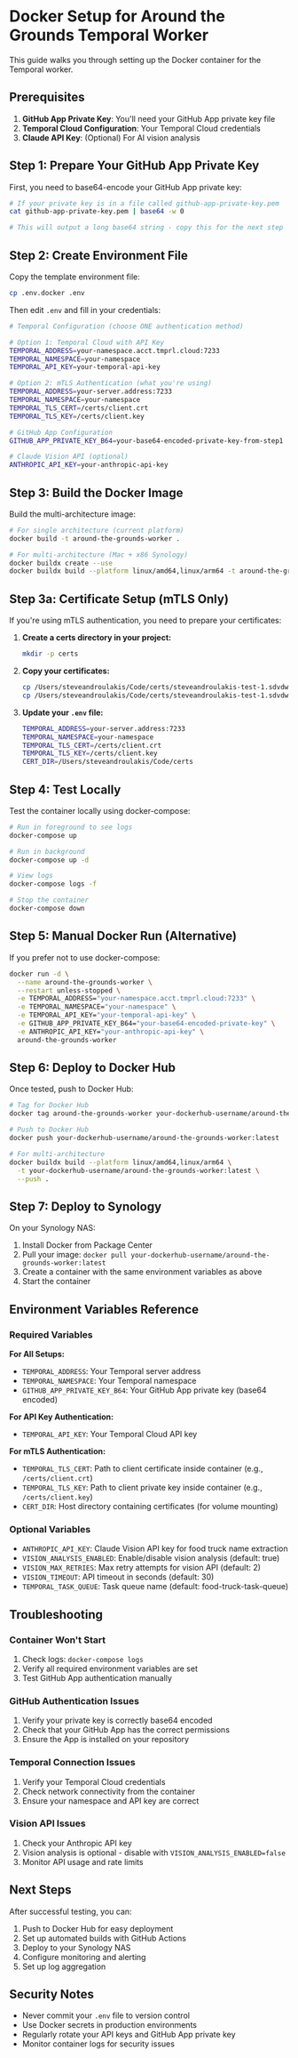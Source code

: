 # Docker Setup for Around the Grounds Temporal Worker

This guide walks you through setting up the Docker container for the Temporal worker.

## Prerequisites

1. **GitHub App Private Key**: You'll need your GitHub App private key file
2. **Temporal Cloud Configuration**: Your Temporal Cloud credentials
3. **Claude API Key**: (Optional) For AI vision analysis

## Step 1: Prepare Your GitHub App Private Key

First, you need to base64-encode your GitHub App private key:

```bash
# If your private key is in a file called github-app-private-key.pem
cat github-app-private-key.pem | base64 -w 0

# This will output a long base64 string - copy this for the next step
```

## Step 2: Create Environment File

Copy the template environment file:

```bash
cp .env.docker .env
```

Then edit `.env` and fill in your credentials:

```bash
# Temporal Configuration (choose ONE authentication method)

# Option 1: Temporal Cloud with API Key
TEMPORAL_ADDRESS=your-namespace.acct.tmprl.cloud:7233
TEMPORAL_NAMESPACE=your-namespace
TEMPORAL_API_KEY=your-temporal-api-key

# Option 2: mTLS Authentication (what you're using)
TEMPORAL_ADDRESS=your-server.address:7233
TEMPORAL_NAMESPACE=your-namespace
TEMPORAL_TLS_CERT=/certs/client.crt
TEMPORAL_TLS_KEY=/certs/client.key

# GitHub App Configuration
GITHUB_APP_PRIVATE_KEY_B64=your-base64-encoded-private-key-from-step1

# Claude Vision API (optional)
ANTHROPIC_API_KEY=your-anthropic-api-key
```

## Step 3: Build the Docker Image

Build the multi-architecture image:

```bash
# For single architecture (current platform)
docker build -t around-the-grounds-worker .

# For multi-architecture (Mac + x86 Synology)
docker buildx create --use
docker buildx build --platform linux/amd64,linux/arm64 -t around-the-grounds-worker .
```

## Step 3a: Certificate Setup (mTLS Only)

If you're using mTLS authentication, you need to prepare your certificates:

1. **Create a certs directory in your project:**
   ```bash
   mkdir -p certs
   ```

2. **Copy your certificates:**
   ```bash
   cp /Users/steveandroulakis/Code/certs/steveandroulakis-test-1.sdvdw.crt certs/client.crt
   cp /Users/steveandroulakis/Code/certs/steveandroulakis-test-1.sdvdw-pkcs8.key certs/client.key
   ```

3. **Update your `.env` file:**
   ```bash
   TEMPORAL_ADDRESS=your-server.address:7233
   TEMPORAL_NAMESPACE=your-namespace
   TEMPORAL_TLS_CERT=/certs/client.crt
   TEMPORAL_TLS_KEY=/certs/client.key
   CERT_DIR=/Users/steveandroulakis/Code/certs
   ```

## Step 4: Test Locally

Test the container locally using docker-compose:

```bash
# Run in foreground to see logs
docker-compose up

# Run in background
docker-compose up -d

# View logs
docker-compose logs -f

# Stop the container
docker-compose down
```

## Step 5: Manual Docker Run (Alternative)

If you prefer not to use docker-compose:

```bash
docker run -d \
  --name around-the-grounds-worker \
  --restart unless-stopped \
  -e TEMPORAL_ADDRESS="your-namespace.acct.tmprl.cloud:7233" \
  -e TEMPORAL_NAMESPACE="your-namespace" \
  -e TEMPORAL_API_KEY="your-temporal-api-key" \
  -e GITHUB_APP_PRIVATE_KEY_B64="your-base64-encoded-private-key" \
  -e ANTHROPIC_API_KEY="your-anthropic-api-key" \
  around-the-grounds-worker
```

## Step 6: Deploy to Docker Hub

Once tested, push to Docker Hub:

```bash
# Tag for Docker Hub
docker tag around-the-grounds-worker your-dockerhub-username/around-the-grounds-worker:latest

# Push to Docker Hub
docker push your-dockerhub-username/around-the-grounds-worker:latest

# For multi-architecture
docker buildx build --platform linux/amd64,linux/arm64 \
  -t your-dockerhub-username/around-the-grounds-worker:latest \
  --push .
```

## Step 7: Deploy to Synology

On your Synology NAS:

1. Install Docker from Package Center
2. Pull your image: `docker pull your-dockerhub-username/around-the-grounds-worker:latest`
3. Create a container with the same environment variables as above
4. Start the container

## Environment Variables Reference

### Required Variables

**For All Setups:**
- `TEMPORAL_ADDRESS`: Your Temporal server address
- `TEMPORAL_NAMESPACE`: Your Temporal namespace
- `GITHUB_APP_PRIVATE_KEY_B64`: Your GitHub App private key (base64 encoded)

**For API Key Authentication:**
- `TEMPORAL_API_KEY`: Your Temporal Cloud API key

**For mTLS Authentication:**
- `TEMPORAL_TLS_CERT`: Path to client certificate inside container (e.g., `/certs/client.crt`)
- `TEMPORAL_TLS_KEY`: Path to client private key inside container (e.g., `/certs/client.key`)
- `CERT_DIR`: Host directory containing certificates (for volume mounting)

### Optional Variables

- `ANTHROPIC_API_KEY`: Claude Vision API key for food truck name extraction
- `VISION_ANALYSIS_ENABLED`: Enable/disable vision analysis (default: true)
- `VISION_MAX_RETRIES`: Max retry attempts for vision API (default: 2)
- `VISION_TIMEOUT`: API timeout in seconds (default: 30)
- `TEMPORAL_TASK_QUEUE`: Task queue name (default: food-truck-task-queue)

## Troubleshooting

### Container Won't Start

1. Check logs: `docker-compose logs`
2. Verify all required environment variables are set
3. Test GitHub App authentication manually

### GitHub Authentication Issues

1. Verify your private key is correctly base64 encoded
2. Check that your GitHub App has the correct permissions
3. Ensure the App is installed on your repository

### Temporal Connection Issues

1. Verify your Temporal Cloud credentials
2. Check network connectivity from the container
3. Ensure your namespace and API key are correct

### Vision API Issues

1. Check your Anthropic API key
2. Vision analysis is optional - disable with `VISION_ANALYSIS_ENABLED=false`
3. Monitor API usage and rate limits

## Next Steps

After successful testing, you can:

1. Push to Docker Hub for easy deployment
2. Set up automated builds with GitHub Actions
3. Deploy to your Synology NAS
4. Configure monitoring and alerting
5. Set up log aggregation

## Security Notes

- Never commit your `.env` file to version control
- Use Docker secrets in production environments
- Regularly rotate your API keys and GitHub App private key
- Monitor container logs for security issues